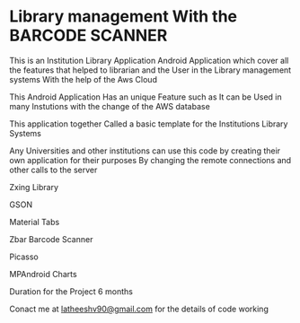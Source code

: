 # Library management With the BARCODE SCANNER

This is an Institution Library Application Android Application which cover all the features that helped to librarian and the User in the Library management systems With the help of the Aws Cloud 

This Android Application Has an unique Feature such as It can be Used in many Instutions with the change of the AWS database

This application together Called a basic template for the Institutions Library Systems


Any Universities and other institutions can use this code by creating their own application for their purposes By changing the remote connections and other calls to the server 



Zxing Library

GSON

Material Tabs

Zbar Barcode Scanner

Picasso

MPAndroid Charts


Duration for the Project 6 months

Conact me at latheeshv90@gmail.com for the details of code working 
